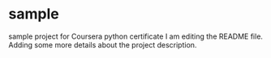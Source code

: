 
# sample
sample project for Coursera python certificate
I am editing the README file. Adding some more details about the project description.

